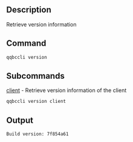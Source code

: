 ## Description

Retrieve version information

## Command

```sh
qqbccli version
```

## Subcommands
[client](client) - Retrieve version information of the client

```sh
qqbccli version client
```

## Output


```console
Build version: 7f854a61
```
